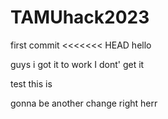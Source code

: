 # TAMUhack2023
first commit
<<<<<<< HEAD
hello


guys i got it to work
I dont' get it

test
this is 

gonna be another change right herr